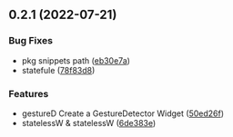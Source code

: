 ## 0.2.1 (2022-07-21)


### Bug Fixes

* pkg snippets path ([eb30e7a](https://github.com/nepaul/flutter-dart-snippets/commit/eb30e7aa57d0d151916f345d7abc67f65ef683e8))
* statefule ([78f83d8](https://github.com/nepaul/flutter-dart-snippets/commit/78f83d83d5cb7f8f0c5e6a51cfc2c2adbabbe184))


### Features

* gestureD Create a GestureDetector Widget ([50ed26f](https://github.com/nepaul/flutter-dart-snippets/commit/50ed26f1fdbe01587a5235640c05c0148a504026))
* statelessW & statelessW ([6de383e](https://github.com/nepaul/flutter-dart-snippets/commit/6de383ef28c7cc78549c2203b9b44d4728b8cd40))



